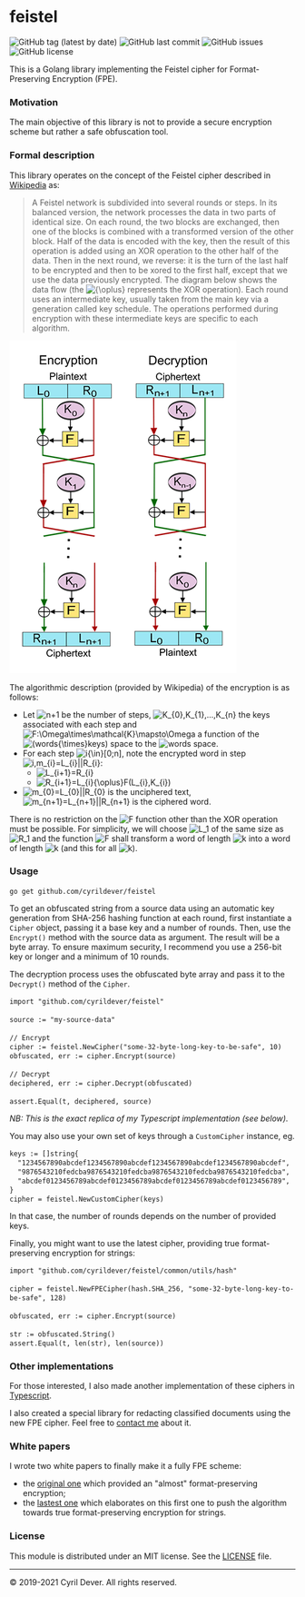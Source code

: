 # feistel

![GitHub tag (latest by date)](https://img.shields.io/github/v/tag/cyrildever/feistel)
![GitHub last commit](https://img.shields.io/github/last-commit/cyrildever/feistel)
![GitHub issues](https://img.shields.io/github/issues/cyrildever/feistel)
![GitHub license](https://img.shields.io/github/license/cyrildever/feistel)

This is a Golang library implementing the Feistel cipher for Format-Preserving Encryption (FPE).

### Motivation

The main objective of this library is not to provide a secure encryption scheme but rather a safe obfuscation tool.


### Formal description

This library operates on the concept of the Feistel cipher described in [Wikipedia](https://en.wikipedia.org/wiki/Feistel_cipher) as:
> A Feistel network is subdivided into several rounds or steps. In its balanced version, the network processes the data in two parts of identical size. On each round, the two blocks are exchanged, then one of the blocks is combined with a transformed version of the other block.
> Half of the data is encoded with the key, then the result of this operation is added using an XOR operation to the other half of the data.
> Then in the next round, we reverse: it is the turn of the last half to be encrypted and then to be xored to the first half, except that we use the data previously encrypted.
> The diagram below shows the data flow (the ![${\oplus}$](https://render.githubusercontent.com/render/math?math={\oplus}) represents the XOR operation). Each round uses an intermediate key, usually taken from the main key via a generation called key schedule. The operations performed during encryption with these intermediate keys are specific to each algorithm.

![](assets/400px-Feistel_cipher_diagram_en.svg.png)

The algorithmic description (provided by Wikipedia) of the encryption is as follows:
* Let ![$n+1$](https://render.githubusercontent.com/render/math?math=n%2B1) be the number of steps, ![$K_{0},K_{1},...,K_{n}$](https://render.githubusercontent.com/render/math?math=K_{0},K_{1},...,K_{n}) the keys associated with each step and ![$F:\Omega\times\mathcal{K}\mapsto\Omega$](https://render.githubusercontent.com/render/math?math=F:\Omega{\times}K\mapsto\Omega) a function of the ![$(words{\times}keys)$](https://render.githubusercontent.com/render/math?math=(words{\times}keys)) space to the ![$words$](https://render.githubusercontent.com/render/math?math=words) space.
* For each step ![$i{\in}[0;n]$](https://render.githubusercontent.com/render/math?math=i\in[0%3Bn]), note the encrypted word in step ![$i,m_{i}=L_{i}||R_{i}$](https://render.githubusercontent.com/render/math?math=i,m_{i}=L_{i}||R_{i}):
  * ![$L_{i+1}=R_{i}$](https://render.githubusercontent.com/render/math?math=L_{i%2B1}=R_{i})
  * ![$R_{i+1}=L_{i}{\oplus}F(L_{i},K_{i})$](https://render.githubusercontent.com/render/math?math=R_{i%2B1}=L_{i}{\oplus}F(L_{i},K_{i}))
* ![$m_{0}=L_{0}||R_{0}$](https://render.githubusercontent.com/render/math?math=m_{0}=L_{0}||R_{0}) is the unciphered text, ![$m_{n+1}=L_{n+1}||R_{n+1}$](https://render.githubusercontent.com/render/math?math=m_{n%2B1}=L_{n%2B1}||R_{n%2B1}) is the ciphered word. 

There is no restriction on the ![$F$](https://render.githubusercontent.com/render/math?math=F) function other than the XOR operation must be possible. For simplicity, we will choose ![$L_1$](https://render.githubusercontent.com/render/math?math=L_1) of the same size as ![$R_1$](https://render.githubusercontent.com/render/math?math=R_1) and the function ![$F$](https://render.githubusercontent.com/render/math?math=F) shall transform a word of length ![$k$](https://render.githubusercontent.com/render/math?math=k) into a word of length ![$k$](https://render.githubusercontent.com/render/math?math=k) (and this for all ![$k$](https://render.githubusercontent.com/render/math?math=k)).


### Usage

```
go get github.com/cyrildever/feistel
```

To get an obfuscated string from a source data using an automatic key generation from SHA-256 hashing function at each round, first instantiate a `Cipher` object, passing it a base key and a number of rounds.
Then, use the `Encrypt()` method with the source data as argument. The result will be a byte array.
To ensure maximum security, I recommend you use a 256-bit key or longer and a minimum of 10 rounds.

The decryption process uses the obfuscated byte array and pass it to the `Decrypt()` method of the `Cipher`.

```golang
import "github.com/cyrildever/feistel"

source := "my-source-data"

// Encrypt
cipher := feistel.NewCipher("some-32-byte-long-key-to-be-safe", 10)
obfuscated, err := cipher.Encrypt(source)

// Decrypt
deciphered, err := cipher.Decrypt(obfuscated)

assert.Equal(t, deciphered, source)
```
_NB: This is the exact replica of my Typescript implementation (see below)._

You may also use your own set of keys through a `CustomCipher` instance, eg.
```golang
keys := []string{
  "1234567890abcdef1234567890abcdef1234567890abcdef1234567890abcdef",
  "9876543210fedcba9876543210fedcba9876543210fedcba9876543210fedcba",
  "abcdef0123456789abcdef0123456789abcdef0123456789abcdef0123456789",
}
cipher = feistel.NewCustomCipher(keys)
```
In that case, the number of rounds depends on the number of provided keys.

Finally, you might want to use the latest cipher, providing true format-preserving encryption for strings:
```golang
import "github.com/cyrildever/feistel/common/utils/hash"

cipher = feistel.NewFPECipher(hash.SHA_256, "some-32-byte-long-key-to-be-safe", 128)

obfuscated, err := cipher.Encrypt(source)

str := obfuscated.String()
assert.Equal(t, len(str), len(source))
```


### Other implementations

For those interested, I also made another implementation of these ciphers in [Typescript](https://github.com/cyrildever/feistel-cipher).

I also created a special library for redacting classified documents using the new FPE cipher. Feel free to [contact me](mailto:cdever@edgewhere.fr) about it.


### White papers

I wrote two white papers to finally make it a fully FPE scheme:
* the [original one](documentation/src/latex/feistel_whitepaper.pdf) which provided an "almost" format-preserving encryption;
* the [lastest one](documentation/src/latex/fpe_whitepaper.pdf) which elaborates on this first one to push the algorithm towards true format-preserving encryption for strings.


### License

This module is distributed under an MIT license.
See the [LICENSE](LICENSE) file.


<hr />
&copy; 2019-2021 Cyril Dever. All rights reserved.